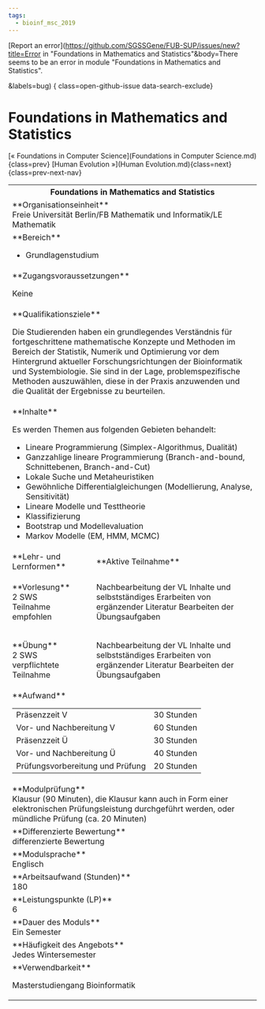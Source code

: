 ```yaml
---
tags:
  - bioinf_msc_2019
---
```

[Report an error](https://github.com/SGSSGene/FUB-SUP/issues/new?title=Error in "Foundations in Mathematics and Statistics"&body=There seems to be an error in module "Foundations in Mathematics and Statistics".

<Describe here a slightly more detailed description of what is wrong>&labels=bug)
{ class=open-github-issue data-search-exclude}

# Foundations in Mathematics and Statistics

[« Foundations in Computer Science](Foundations in Computer Science.md){class=prev}
[Human Evolution »](Human Evolution.md){class=next}
{class=prev-next-nav}

<table markdown id="moduledesc">
<tr markdown class="moduledesc_head"><th colspan="2">Foundations in Mathematics and Statistics </th></tr>
<tr markdown><td colspan="2">**Organisationseinheit**   <br>Freie Universität Berlin/FB Mathematik und Informatik/LE Mathematik</td></tr>

<tr markdown><td colspan="2">**Bereich**<br>


- Grundlagenstudium

</td></tr>

<tr markdown><td colspan="2">**Zugangsvoraussetzungen** <br>

Keine


</td></tr>
<tr markdown><td colspan="2">**Qualifikationsziele**    <br>

Die Studierenden haben ein grundlegendes Verständnis für fortgeschrittene
mathematische Konzepte und Methoden im Bereich der Statistik, Numerik und
Optimierung vor dem Hintergrund aktueller Forschungsrichtungen der
Bioinformatik und Systembiologie. Sie sind in der Lage, problemspezifische
Methoden auszuwählen, diese in der Praxis anzuwenden und die Qualität der
Ergebnisse zu beurteilen.


</td></tr>
<tr markdown><td colspan="2">**Inhalte**                <br>

Es werden Themen aus folgenden Gebieten behandelt:

- Lineare Programmierung (Simplex-Algorithmus, Dualität)
- Ganzzahlige lineare Programmierung (Branch-and-bound, Schnittebenen,
  Branch-and-Cut)
- Lokale Suche und Metaheuristiken
- Gewöhnliche Differentialgleichungen (Modellierung, Analyse, Sensitivität)
- Lineare Modelle und Testtheorie
- Klassifizierung
- Bootstrap und Modellevaluation
- Markov Modelle (EM, HMM, MCMC)


</td></tr>

<tr markdown><td>**Lehr- und Lernformen**</td><td>**Aktive Teilnahme**</td></tr>
<tr markdown><td> **Vorlesung** <br>2 SWS <br> Teilnahme empfohlen</td><td>

Nachbearbeitung der VL Inhalte und selbstständiges Erarbeiten von ergänzender Literatur
Bearbeiten der Übungsaufgaben
</td></tr>
<tr markdown><td> **Übung** <br>2 SWS <br> verpflichtete Teilnahme</td><td>

Nachbearbeitung der VL Inhalte und selbstständiges Erarbeiten von ergänzender Literatur
Bearbeiten der Übungsaufgaben
</td></tr>
<tr markdown><td colspan="2">**Aufwand**                <br>
<table class="aufwand_table">
<tr><td>Präsenzzeit V</td><td>30 Stunden</td></tr>
<tr><td>Vor- und Nachbereitung V</td><td>60 Stunden</td></tr>
<tr><td>Präsenzzeit Ü</td><td>30 Stunden</td></tr>
<tr><td>Vor- und Nachbereitung Ü</td><td>40 Stunden</td></tr>
<tr><td>Prüfungsvorbereitung und Prüfung</td><td>20 Stunden</td></tr>
</table>

</td></tr>
<tr markdown><td colspan="2">**Modulprüfung**             <br>Klausur (90 Minuten), die Klausur kann auch in Form einer elektronischen
Prüfungsleistung durchgeführt werden, oder mündliche Prüfung (ca. 20
Minuten)


</td></tr>
<tr markdown><td colspan="2">**Differenzierte Bewertung** <br>differenzierte Bewertung

</td></tr>
<tr markdown><td colspan="2">**Modulsprache**             <br>Englisch</td></tr>
<tr markdown><td colspan="2">**Arbeitsaufwand (Stunden)** <br>180</td></tr>
<tr markdown><td colspan="2">**Leistungspunkte (LP)**     <br>6</td></tr>
<tr markdown><td colspan="2">**Dauer des Moduls**         <br>Ein Semester</td></tr>
<tr markdown><td colspan="2">**Häufigkeit des Angebots**  <br>Jedes Wintersemester</td></tr>
<tr markdown><td colspan="2">**Verwendbarkeit**           <br>

Masterstudiengang Bioinformatik


</td></tr>

</table>
